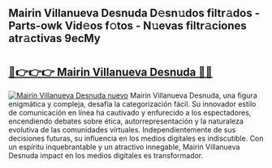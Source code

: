 ## Mairin Villanueva Desnuda D𝚎sn𝚞dos filtr𝚊dos - Parts-owk Vid𝚎os f𝚘tos - N𝚞evas filtr𝚊ciones atr𝚊ctivas 9ecMy

# <h2><a href="http://mb8j8kw.tromn.icu/?c=Mairin+Villanueva+Desnuda">🔗👉👉👉 Mairin Villanueva Desnuda 🔗🔗</a></h2>

[![Mairin Villanueva Desnuda nuevo](https://i.imgur.com/pEAQMta.gif)](http://mb8j8kw.tromn.icu/?c=Mairin+Villanueva+Desnuda)
Mairin Villanueva Desnuda, una figura enigmática y compleja, desafía la categorización fácil. Su innovador estilo de comunicación en línea ha cautivado y enfurecido a los espectadores, encendiendo debates sobre ética, autorrepresentación y la naturaleza evolutiva de las comunidades virtuales. Independientemente de sus decisiones futuras, su influencia en los medios digitales es indiscutible. Con un espíritu inquebrantable y un atractivo innegable, Mairin Villanueva Desnuda impact en los medios digitales es transformador.
